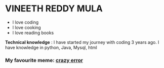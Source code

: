 # VINEETH REDDY MULA
- I love coding
- I love cooking
- I love reading books
  
**Technical knowledge** : I have started my journey with coding 3 years ago. I have knowledge in python, Java, Mysql, html
### My favourite meme: [crazy error](https://i.chzbgr.com/full/9195085824/hB5EEF9B3/he-recompiled-the-same-code-again-should-we-stop-rrols-grer-rror-enroa-error-monkeyuser-com)


